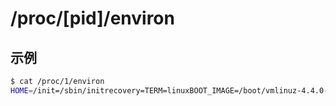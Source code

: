 # /proc/[pid]/environ

## 示例

```sh
$ cat /proc/1/environ
HOME=/init=/sbin/initrecovery=TERM=linuxBOOT_IMAGE=/boot/vmlinuz-4.4.0-121-genericPATH=/sbin:/usr/sbin:/bin:/usr/binPWD=/rootmnt=/root
```